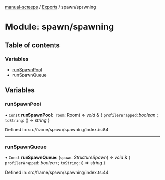 [manual-screeps](../README.md) / [Exports](../modules.md) / spawn/spawning

# Module: spawn/spawning

## Table of contents

### Variables

- [runSpawnPool](spawn_spawning.md#runspawnpool)
- [runSpawnQueue](spawn_spawning.md#runspawnqueue)

## Variables

### runSpawnPool

• `Const` **runSpawnPool**: (`room`: Room) => *void* & { `profilerWrapped`: *boolean* ; `toString`: () => *string*  }

Defined in: src/frame/spawn/spawning/index.ts:84

___

### runSpawnQueue

• `Const` **runSpawnQueue**: (`spawn`: *StructureSpawn*) => *void* & { `profilerWrapped`: *boolean* ; `toString`: () => *string*  }

Defined in: src/frame/spawn/spawning/index.ts:44
